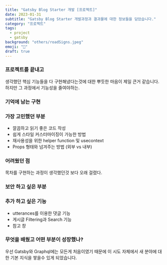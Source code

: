 ```yaml
---
title: "Gatsby Blog Starter 개발 [프로젝트]"
date: 2023-01-31
subtitle: "Gatsby Blog Starter 개발과정과 결과물에 대한 정보들을 담았습니다."
category: "프로젝트"
tags:
  - project
  - gatsby
background: "others/roadSigns.jpeg"
emoji: "🤔"
draft: true
---
```


### 프로젝트를 끝내고

생각했던 핵심 기능들을 다 구현해냈다는것에 대한 뿌듯한 마음이 제일 큰거 같습니다. 하지만 그 과정에서 기능성을 줄여야하는. 

### 기억에 남는 구현 

### 가장 고민했던 부분 

- 깔끔하고 읽기 좋은 코드 작성
- 쉽게 스타일 커스터마이징이 가능한 방법
- 재사용성을 위한 helper function 및 usecontext
- Props 형태와 넘겨주는 방법 (외부 vs 내부)

### 어려웠던 점 

목차를 구현하는 과정이 생각했던것 보다 오래 걸렸다. 

### 보안 하고 싶은 부분 

### 추가 하고 싶은 기능 

- utterances를 이용한 댓글 기능
- 게시글 Filtering과 Search 기능 
- 참고 창


### 무엇을 배웠고 어떤 부분이 성장했나? 

우선 Gatsby와 Graphql에는 모든게 처음이였기 때문에 이 시도 자체에서 새 분야에 대한 기본 지식을 쌓을수 있게 되었습니다. 